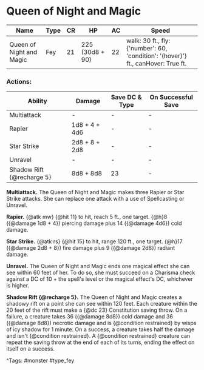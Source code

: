 # Queen of Night and Magic

| Name | Type | CR | HP | AC | Speed |
|------|------|----|----|----|-------|
| Queen of Night and Magic | Fey | 21 | 225 (30d8 + 90) | 22 | walk: 30 ft., fly: {'number': 60, 'condition': '(hover)'} ft., canHover: True ft. |

### Actions:

| Ability | Damage | Save DC & Type | On Successful Save |
|---------|--------|----------------|--------------------|
| Multiattack | - | - | - |
| Rapier | 1d8 + 4 + 4d6 | - | - |
| Star Strike | 2d8 + 8 + 2d8 | - | - |
| Unravel | - | - | - |
| Shadow Rift {@recharge 5} | 8d8 + 8d8 | 23 | - |


**Multiattack.** The Queen of Night and Magic makes three Rapier or Star Strike attacks. She can replace one attack with a use of Spellcasting or Unravel.

**Rapier.** {@atk mw} {@hit 11} to hit, reach 5 ft., one target. {@h}8 ({@damage 1d8 + 4}) piercing damage plus 14 ({@damage 4d6}) cold damage.

**Star Strike.** {@atk rs} {@hit 15} to hit, range 120 ft., one target. {@h}17 ({@damage 2d8 + 8}) fire damage plus 9 ({@damage 2d8}) radiant damage.

**Unravel.** The Queen of Night and Magic ends one magical effect she can see within 60 feet of her. To do so, she must succeed on a Charisma check against a DC of 10 + the spell's level or the magical effect's DC, whichever is higher.

**Shadow Rift {@recharge 5}.** The Queen of Night and Magic creates a shadowy rift on a point she can see within 120 feet. Each creature within the 20 feet of the rift must make a {@dc 23} Constitution saving throw. On a failure, a creature takes 36 ({@damage 8d8}) cold damage and 36 ({@damage 8d8}) necrotic damage and is {@condition restrained} by wisps of icy shadow for 1 minute. On a success, a creature takes half the damage and isn't {@condition restrained}. A {@condition restrained} creature can repeat the saving throw at the end of each of its turns, ending the effect on itself on a success.

^Tags: #monster #type_fey